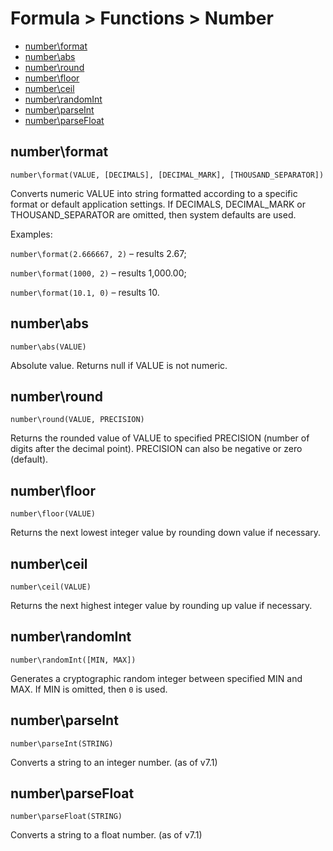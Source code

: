 # Formula > Functions > Number

* [number\format](#numberformat)
* [number\abs](#numberabs)
* [number\round](#numberround)
* [number\floor](#numberfloor)
* [number\ceil](#numberceil)
* [number\randomInt](#numberrandomint)
* [number\parseInt](#numberparseint)
* [number\parseFloat](#numberparsefloat)

## number\format

`number\format(VALUE, [DECIMALS], [DECIMAL_MARK], [THOUSAND_SEPARATOR])`

Converts numeric VALUE into string formatted according to a specific format or default application settings. If DECIMALS, DECIMAL_MARK or THOUSAND_SEPARATOR are omitted, then system defaults are used.

Examples:

`number\format(2.666667, 2)` – results 2.67;

`number\format(1000, 2)` – results 1,000.00;

`number\format(10.1, 0)` – results 10.


## number\abs

`number\abs(VALUE)`

Absolute value. Returns null if VALUE is not numeric.

## number\round

`number\round(VALUE, PRECISION)`

Returns the rounded value of VALUE to specified PRECISION (number of digits after the decimal point). PRECISION can also be negative or zero (default).

## number\floor

`number\floor(VALUE)`

Returns the next lowest integer value by rounding down value if necessary.

## number\ceil

`number\ceil(VALUE)`

Returns the next highest integer value by rounding up value if necessary.

## number\randomInt

`number\randomInt([MIN, MAX])`

Generates a cryptographic random integer between specified MIN and MAX. If MIN is omitted, then `0` is used.

## number\parseInt

`number\parseInt(STRING)`

Converts a string to an integer number. (as of v7.1)

## number\parseFloat

`number\parseFloat(STRING)`

Converts a string to a float number. (as of v7.1)
